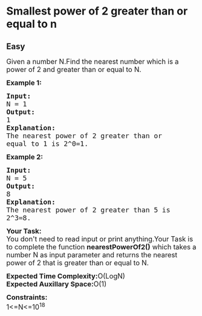 # Smallest power of 2 greater than or equal to n
## Easy
<div class="problem-statement">
                <p></p><p><span style="font-size:18px">Given a number N.Find the nearest&nbsp;number which is a power of 2 and greater than or equal to N.</span></p>

<p><span style="font-size:18px"><strong>Example 1:</strong></span></p>

<pre><span style="font-size:18px"><strong>Input:</strong>
N = 1
<strong>Output:</strong>
1
<strong>Explanation:</strong>
The nearest power of 2 greater than or 
equal to 1 is 2^0=1.</span></pre>

<p><span style="font-size:18px"><strong>Example 2:</strong></span></p>

<pre><span style="font-size:18px"><strong>Input:</strong>
N = 5
<strong>Output:</strong>
8
<strong>Explanation:</strong>
The nearest power of 2 greater than 5 is 
2^3=8.</span></pre>

<p><span style="font-size:18px"><strong>Your Task:</strong><br>
You don't need to read input or print anything.Your Task is to complete the function <strong>nearestPowerOf2()</strong> which takes a number N as input parameter and returns the nearest power of 2 that is greater than or equal to N.</span></p>

<p><span style="font-size:18px"><strong>Expected Time Complexity:</strong>O(LogN)<br>
<strong>Expected Auxillary Space:</strong>O(1)</span></p>

<p><span style="font-size:18px"><strong>Constraints:</strong><br>
1&lt;=N&lt;=10<sup>18</sup></span></p>
 <p></p>
            </div>